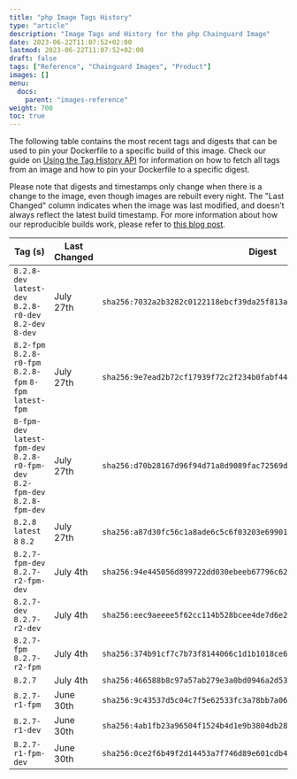 ```yaml
---
title: "php Image Tags History"
type: "article"
description: "Image Tags and History for the php Chainguard Image"
date: 2023-06-22T11:07:52+02:00
lastmod: 2023-06-22T11:07:52+02:00
draft: false
tags: ["Reference", "Chainguard Images", "Product"]
images: []
menu:
  docs:
    parent: "images-reference"
weight: 700
toc: true
---
```


The following table contains the most recent tags and digests that can be used to pin your Dockerfile to a specific build of this image. Check our guide on [Using the Tag History API](/chainguard/chainguard-images/using-the-tag-history-api/) for information on how to fetch all tags from an image and how to pin your Dockerfile to a specific digest.

Please note that digests and timestamps only change when there is a change to the image, even though images are rebuilt every night. The "Last Changed" column indicates when the image was last modified, and doesn't always reflect the latest build timestamp. For more information about how our reproducible builds work, please refer to [this blog post](https://www.chainguard.dev/unchained/reproducing-chainguards-reproducible-image-builds).

| Tag (s)                                                                        | Last Changed | Digest                                                                    |
|--------------------------------------------------------------------------------|--------------|---------------------------------------------------------------------------|
|  `8.2.8-dev` `latest-dev` `8.2.8-r0-dev` `8.2-dev` `8-dev`                     | July 27th    | `sha256:7032a2b3282c0122118ebcf39da25f813a75aaa2584005ec32ee56b0e7d0207b` |
|  `8.2-fpm` `8.2.8-r0-fpm` `8.2.8-fpm` `8-fpm` `latest-fpm`                     | July 27th    | `sha256:9e7ead2b72cf17939f72c2f234b0fabf440fc616f94ea39ab8f56b559d247900` |
|  `8-fpm-dev` `latest-fpm-dev` `8.2.8-r0-fpm-dev` `8.2-fpm-dev` `8.2.8-fpm-dev` | July 27th    | `sha256:d70b28167d96f94d71a8d9089fac72569de7d82453383557a277f648491939ef` |
|  `8.2.8` `latest` `8` `8.2`                                                    | July 27th    | `sha256:a87d30fc56c1a8ade6c5c6f03203e6990196822c31c33b4740fd8c7e696aade0` |
|  `8.2.7-fpm-dev` `8.2.7-r2-fpm-dev`                                            | July 4th     | `sha256:94e445056d899722dd030ebeeb67796c62d5d8905358699938b5ebffdfcfd06f` |
|  `8.2.7-dev` `8.2.7-r2-dev`                                                    | July 4th     | `sha256:eec9aeeee5f62cc114b528bcee4de7d6e2beca6fcc91428d325c1bab848ee11b` |
|  `8.2.7-fpm` `8.2.7-r2-fpm`                                                    | July 4th     | `sha256:374b91cf7c7b73f8144066c1d1b1018ce6e6f931cf4af625c3d9a8558600be71` |
|  `8.2.7`                                                                       | July 4th     | `sha256:466588b8c97a57ab279e3a0bd0946a2d5301f609d1aa4e70359c137275b362fb` |
|  `8.2.7-r1-fpm`                                                                | June 30th    | `sha256:9c43537d5c04c7f5e62533fc3a78bb7a06e89361de3dc1cc0ef007dff803a2d7` |
|  `8.2.7-r1-dev`                                                                | June 30th    | `sha256:4ab1fb23a96504f1524b4d1e9b3804db28c88c78da03ce50aa6d9db40b3ee4d5` |
|  `8.2.7-r1-fpm-dev`                                                            | June 30th    | `sha256:0ce2f6b49f2d14453a7f746d89e601cdb4b6fa30099ef59f81d188882ebf7310` |
